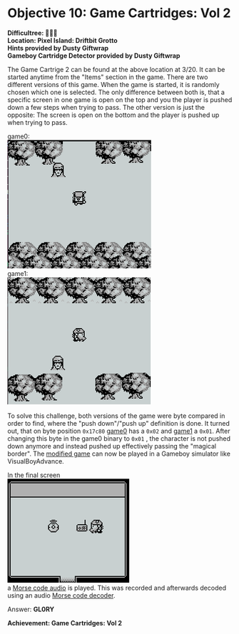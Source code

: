# Objective 10: Game Cartridges: Vol 2
**Difficultree: 🎄🎄🎄**  
**Location: Pixel Island: Driftbit Grotto**  
**Hints provided by Dusty Giftwrap**  
**Gameboy Cartridge Detector provided by Dusty Giftwrap**

The Game Cartrige 2 can be found at the above location at 3/20.
It can be started anytime from the "Items" section in the game.
There are two different versions of this game. When the game is started, it is randomly chosen which one is selected.
The only difference between both is, that a specific screen in one game is open on the top and you the player is pushed down a few steps when trying to pass. The other version is just the opposite: The screen is open on the bottom and the player is pushed up when trying to pass.

game0:  
![game0](game0.png)  
game1:  
![game1](game1.png)

To solve this challenge, both versions of the game were byte compared in order to find, where the "push down"/"push up" definition is done. It turned out, that on byte position `0x17c80` [game0](https://gamegosling.com/vol2-akHB27gg6pN0/rom/game0.gb) has a `0x02` and [game1](https://gamegosling.com/vol2-akHB27gg6pN0/rom/game1.gb) a `0x01`.
After changing this byte in the game0 binary to `0x01` , the character is not pushed down anymore and instead pushed up effectively passing the "magical border".
The [modified game](game-solved.gb) can now be played in a Gameboy simulator like VisualBoyAdvance.

In the final screen  
 ![final screen](final-screen.png)  
 a [Morse code audio](Morse-Code.m4a) is played. This was recorded and afterwards decoded using an audio [Morse code decoder](https://morsecode.world/international/decoder/audio-decoder-adaptive.html).

Answer: **GL0RY**

**Achievement: Game Cartridges: Vol 2**
<!--stackedit_data:
eyJoaXN0b3J5IjpbMjAwMzYxNDMyNCwtNjA0MjkzOTM0LC00Nj
I2MzM2NDYsLTEyODQ4MDg4NzAsLTIxNDAzNDAyMzcsNzI0MDgx
MDgxLDE4Njk3ODE0MTEsOTUzMzI1Mjc0LC0yMDEwMTkyNjNdfQ
==
-->